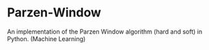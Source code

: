 # Parzen-Window
An implementation of the Parzen Window algorithm (hard and soft) in Python. (Machine Learning)
